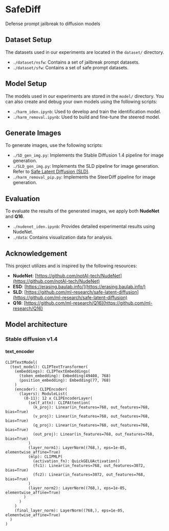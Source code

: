 # SafeDiff
Defense prompt jailbreak to diffusion models

## Dataset Setup
The datasets used in our experiments are located in the `dataset/` directory.

- `./dataset/nsfw`: Contains a set of jailbreak prompt datasets.
- `./dataset/sfw`: Contains a set of safe prompt datasets.

## Model Setup
The models used in our experiments are stored in the `model/` directory. You can also create and debug your own models using the following scripts:

- `./harm_iden.ipynb`: Used to develop and train the identification model.
- `./harm_removal.ipynb`: Used to build and fine-tune the steered model.

## Generate Images
To generate images, use the following scripts:

- `./SD_gen_img.py`: Implements the Stable Diffusion 1.4 pipeline for image generation.
- `./SLD_gen_img.py`: Implements the SLD pipeline for image generation. Refer to [Safe Latent Diffusion (SLD)](https://github.com/ml-research/safe-latent-diffusion).
- `./harm_removal_pip.py`: Implements the SteerDiff pipeline for image generation.

## Evaluation
To evaluate the results of the generated images, we apply both **NudeNet** and **Q16**.

- `./nudenet_iden.ipynb`: Provides detailed experimental results using NudeNet.
- `./data`: Contains visualization data for analysis.

## Acknowledgement
This project utilizes and is inspired by the following resources:

- **NudeNet**: [https://github.com/notAI-tech/NudeNet](https://github.com/notAI-tech/NudeNet)
- **ESD**: [https://erasing.baulab.info/](https://erasing.baulab.info/)
- **SLD**: [https://github.com/ml-research/safe-latent-diffusion](https://github.com/ml-research/safe-latent-diffusion)
- **Q16**: [https://github.com/ml-research/Q16](https://github.com/ml-research/Q16)

## Model architecture

### Stable diffusion v1.4
#### text_encoder
```
CLIPTextModel(
  (text_model): CLIPTextTransformer(
    (embeddings): CLIPTextEmbeddings(
      (token_embedding): Embedding(49408, 768)
      (position_embedding): Embedding(77, 768)
    )
    (encoder): CLIPEncoder(
      (layers): ModuleList(
        (0-11): 12 x CLIPEncoderLayer(
          (self_attn): CLIPAttention(
            (k_proj): Linear(in_features=768, out_features=768, bias=True)
            (v_proj): Linear(in_features=768, out_features=768, bias=True)
            (q_proj): Linear(in_features=768, out_features=768, bias=True)
            (out_proj): Linear(in_features=768, out_features=768, bias=True)
          )
          (layer_norm1): LayerNorm((768,), eps=1e-05, elementwise_affine=True)
          (mlp): CLIPMLP(
            (activation_fn): QuickGELUActivation()
            (fc1): Linear(in_features=768, out_features=3072, bias=True)
            (fc2): Linear(in_features=3072, out_features=768, bias=True)
          )
          (layer_norm2): LayerNorm((768,), eps=1e-05, elementwise_affine=True)
        )
      )
    )
    (final_layer_norm): LayerNorm((768,), eps=1e-05, elementwise_affine=True)
  )
)
```